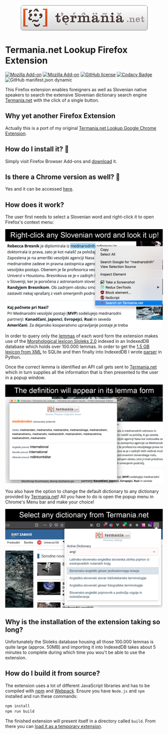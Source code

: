<div align="center">
    <a href="https://www.termania.net" target="_blank">
        <img width="425" height="87" src="src/images/logo_large.png">
    </a>
</div>

# Termania.net Lookup Firefox Extension

[![Mozilla Add-on](https://img.shields.io/amo/v/termania-net-lookup)][2]
[![Mozilla Add-on](https://img.shields.io/amo/users/termania-net-lookup)][2]
[![GitHub license](https://img.shields.io/github/license/techouse/termania-firefox-extension)](https://github.com/techouse/termania-firefox-extension/blob/master/LICENSE)
[![Codacy Badge](https://api.codacy.com/project/badge/Grade/72f7d4de02be4536bc96c5bc5b06c9a6)](https://www.codacy.com/manual/techouse/termania-firefox-extension?utm_source=github.com&amp;utm_medium=referral&amp;utm_content=techouse/termania-firefox-extension&amp;utm_campaign=Badge_Grade)
![GitHub manifest.json dynamic](https://img.shields.io/github/manifest-json/permissions/techouse/termania-firefox-extension)

This Firefox extension enables foreigners as well as Slovenian native speakers to search the extensive Slovenian
dictionary search engine [Termania.net][0] with the click of a single button.

## Why yet another Firefox Extension
Actually this is a port of my original [Termania.net Lookup Google Chrome Extension](https://github.com/techouse/termania-chrome-extension).

## How do I install it? :rocket:
Simply visit Firefox Browser Add-ons and [download](https://addons.mozilla.org/en-US/firefox/addon/termania-net-lookup/) it.

## Is there a Chrome version as well? :crystal_ball:
Yes and it can be accessed [here][3].

## How does it work?
The user first needs to select a Slovenian word and right-click it to open Firefox's context menu:

![Context menu](screenshots/context.png)

In order to query only the [lemmas][1] of each word form the extension makes use of the
[Morphological lexicon Sloleks 2.0](http://eng.slovenscina.eu/sloleks/opis) indexed in an IndexedDB database
which holds over 100.000 lemmas.
In order to get the [1.5 GB lexicon from XML](https://www.clarin.si/repository/xmlui/handle/11356/1230) to SQLite and
then finally into IndexedDB I wrote [parser](https://github.com/techouse/sloleks-parser) in Python.

Once the correct lemma is identified an API call gets sent to [Termania.net][0]
which in turn supplies all the information that is then presented to the user in a popup window.

![Results](screenshots/result.png)

You also have the option to change the default dictionary to any dictionary provided by [Termania.net][0]! All you have
to do is open the popup menu in Chrome's Menu bar and make your choice!

![Dictionaries](screenshots/select_dictionary.png)

## Why is the installation of the extension taking so long?
Unfortunately the Sloleks database housing all those 100.000 lemmas is quite large (approx. 50MB)
and importing it into IndexedDB takes about 5 minutes to complete during which time you wou't be
able to use the extension.

## How do I build it from source?
The extension uses a lot of different JavaScript libraries and has to be compiled with [npm](https://nodejs.org/en/)
and [Webpack](https://webpack.js.org). Ensure you have `Node.js` and `npm` installed and run these commands:

```bash
npm install
npm run build
```

The finished extension will present itself in a directory called `build`. From there you can
[load it as a temporary extension](https://extensionworkshop.com/documentation/develop/temporary-installation-in-firefox/).

[0]: https://www.termania.net
[1]: https://en.wikipedia.org/wiki/Lemma_(morphology)
[2]: https://addons.mozilla.org/en-US/firefox/addon/termania-net-lookup/
[3]: https://chrome.google.com/webstore/detail/termanianet-lookup/glpefieanjalchgipjpafmhljaedgndf
